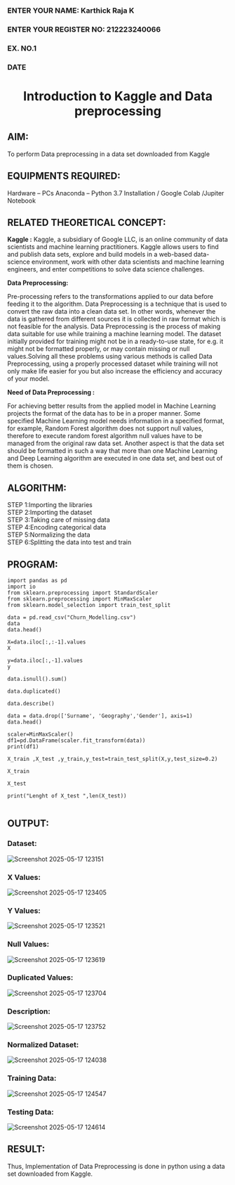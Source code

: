<H3>ENTER YOUR NAME: Karthick Raja K</H3>
<H3>ENTER YOUR REGISTER NO: 212223240066</H3>
<H3>EX. NO.1</H3>
<H3>DATE</H3>
<H1 ALIGN =CENTER> Introduction to Kaggle and Data preprocessing</H1>

## AIM:

To perform Data preprocessing in a data set downloaded from Kaggle

## EQUIPMENTS REQUIRED:
Hardware – PCs
Anaconda – Python 3.7 Installation / Google Colab /Jupiter Notebook

## RELATED THEORETICAL CONCEPT:

**Kaggle :**
Kaggle, a subsidiary of Google LLC, is an online community of data scientists and machine learning practitioners. Kaggle allows users to find and publish data sets, explore and build models in a web-based data-science environment, work with other data scientists and machine learning engineers, and enter competitions to solve data science challenges.

**Data Preprocessing:**

Pre-processing refers to the transformations applied to our data before feeding it to the algorithm. Data Preprocessing is a technique that is used to convert the raw data into a clean data set. In other words, whenever the data is gathered from different sources it is collected in raw format which is not feasible for the analysis.
Data Preprocessing is the process of making data suitable for use while training a machine learning model. The dataset initially provided for training might not be in a ready-to-use state, for e.g. it might not be formatted properly, or may contain missing or null values.Solving all these problems using various methods is called Data Preprocessing, using a properly processed dataset while training will not only make life easier for you but also increase the efficiency and accuracy of your model.

**Need of Data Preprocessing :**

For achieving better results from the applied model in Machine Learning projects the format of the data has to be in a proper manner. Some specified Machine Learning model needs information in a specified format, for example, Random Forest algorithm does not support null values, therefore to execute random forest algorithm null values have to be managed from the original raw data set.
Another aspect is that the data set should be formatted in such a way that more than one Machine Learning and Deep Learning algorithm are executed in one data set, and best out of them is chosen.


## ALGORITHM:
STEP 1:Importing the libraries<BR>
STEP 2:Importing the dataset<BR>
STEP 3:Taking care of missing data<BR>
STEP 4:Encoding categorical data<BR>
STEP 5:Normalizing the data<BR>
STEP 6:Splitting the data into test and train<BR>

##  PROGRAM:
```
import pandas as pd
import io
from sklearn.preprocessing import StandardScaler
from sklearn.preprocessing import MinMaxScaler
from sklearn.model_selection import train_test_split

data = pd.read_csv("Churn_Modelling.csv")
data
data.head()

X=data.iloc[:,:-1].values
X

y=data.iloc[:,-1].values
y

data.isnull().sum()

data.duplicated()

data.describe()

data = data.drop(['Surname', 'Geography','Gender'], axis=1)
data.head()

scaler=MinMaxScaler()
df1=pd.DataFrame(scaler.fit_transform(data))
print(df1)

X_train ,X_test ,y_train,y_test=train_test_split(X,y,test_size=0.2)

X_train

X_test

print("Lenght of X_test ",len(X_test))


```


## OUTPUT:
### Dataset:
![Screenshot 2025-05-17 123151](https://github.com/user-attachments/assets/bad46f33-727c-4943-90ec-325012140982)

### X Values:
![Screenshot 2025-05-17 123405](https://github.com/user-attachments/assets/6b50e755-5eab-4291-8e96-5cdcb922f5f0)

### Y Values:
![Screenshot 2025-05-17 123521](https://github.com/user-attachments/assets/be075ef5-55fa-4bbc-967f-a7fe346fb8ca)

### Null Values:
![Screenshot 2025-05-17 123619](https://github.com/user-attachments/assets/7100b755-ec23-4c0e-a955-d7b1e0fe6e97)

### Duplicated Values:
![Screenshot 2025-05-17 123704](https://github.com/user-attachments/assets/640bcbe0-dce5-4158-b417-063cdb931688)

### Description:
![Screenshot 2025-05-17 123752](https://github.com/user-attachments/assets/89ac2067-91d8-4cdd-a3a7-4725f7711efb)

### Normalized Dataset:
![Screenshot 2025-05-17 124038](https://github.com/user-attachments/assets/9dbdc5b8-f9af-43c3-a43e-0cb5d594e91f)

### Training Data:
![Screenshot 2025-05-17 124547](https://github.com/user-attachments/assets/80eeae26-1f47-4c1d-88ec-a7c82e641757)


### Testing Data:
![Screenshot 2025-05-17 124614](https://github.com/user-attachments/assets/7311db74-8e80-4957-80e1-7c6a797a30b0)



## RESULT:
Thus, Implementation of Data Preprocessing is done in python  using a data set downloaded from Kaggle.


